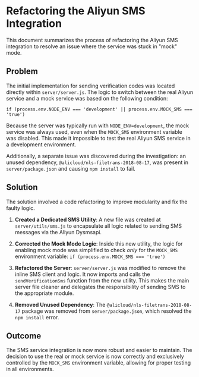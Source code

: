 # Refactoring the Aliyun SMS Integration

This document summarizes the process of refactoring the Aliyun SMS integration to resolve an issue where the service was stuck in "mock" mode.

## Problem

The initial implementation for sending verification codes was located directly within `server/server.js`. The logic to switch between the real Aliyun service and a mock service was based on the following condition:

`if (process.env.NODE_ENV === 'development' || process.env.MOCK_SMS === 'true')`

Because the server was typically run with `NODE_ENV=development`, the mock service was always used, even when the `MOCK_SMS` environment variable was disabled. This made it impossible to test the real Aliyun SMS service in a development environment.

Additionally, a separate issue was discovered during the investigation: an unused dependency, `@alicloud/nls-filetrans-2018-08-17`, was present in `server/package.json` and causing `npm install` to fail.

## Solution

The solution involved a code refactoring to improve modularity and fix the faulty logic.

1.  **Created a Dedicated SMS Utility**: A new file was created at `server/utils/sms.js` to encapsulate all logic related to sending SMS messages via the Aliyun Dysmsapi.

2.  **Corrected the Mock Mode Logic**: Inside this new utility, the logic for enabling mock mode was simplified to check *only* for the `MOCK_SMS` environment variable:
    `if (process.env.MOCK_SMS === 'true')`

3.  **Refactored the Server**: `server/server.js` was modified to remove the inline SMS client and logic. It now imports and calls the `sendVerificationSms` function from the new utility. This makes the main server file cleaner and delegates the responsibility of sending SMS to the appropriate module.

4.  **Removed Unused Dependency**: The `@alicloud/nls-filetrans-2018-08-17` package was removed from `server/package.json`, which resolved the `npm install` error.

## Outcome

The SMS service integration is now more robust and easier to maintain. The decision to use the real or mock service is now correctly and exclusively controlled by the `MOCK_SMS` environment variable, allowing for proper testing in all environments. 